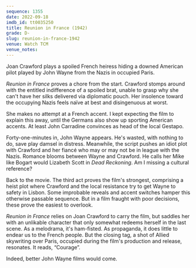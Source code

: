 ```yaml
---
sequence: 1355
date: 2022-09-18
imdb_id: tt0035250
title: Reunion in France (1942)
grade: D-
slug: reunion-in-france-1942
venue: Watch TCM
venue_notes:
---
```


Joan Crawford plays a spoiled French heiress hiding a downed American pilot played by John Wayne from the Nazis in occupied Paris.

<!-- end -->

_Reunion in France_ proves a chore from the start. Crawford stomps around with the entitled indifference of a spoiled brat, unable to grasp why she can't have her silks delivered via diplomatic pouch. Her insolence toward the occupying Nazis feels naïve at best and disingenuous at worst.

She makes no attempt at a French accent. I kept expecting the film to explain this away, until the Germans also show up sporting American accents. At least John Carradine convinces as head of the local Gestapo.

Forty-one-minutes in, John Wayne appears. He's wasted, with nothing to do, save play damsel in distress. Meanwhile, the script pushes an idiot plot with Crawford and her fiancé who may or may not be in league with the Nazis. Romance blooms between Wayne and Crawford. He calls her Mike like Bogart would Lizabeth Scott in <span data-imdb-id="tt0039305">_Dead Reckoning_</span>. Am I missing a cultural reference?

Back to the movie. The third act proves the film's strongest, comprising a heist plot where Crawford and the local resistance try to get Wayne to safety in Lisbon. Some improbable reveals and accent switches hamper this otherwise passable sequence. But in a film fraught with poor decisions, these prove the easiest to overlook.

_Reunion in France_ relies on Joan Crawford to carry the film, but saddles her with an unlikable character that only somewhat redeems herself in the last scene. As a melodrama, it's ham-fisted. As propaganda, it does little to endear us to the French people. But the closing tag, a shot of Allied skywriting over Paris, occupied during the film's production and release, resonates. It reads, “Courage”.

Indeed, better John Wayne films would come.
